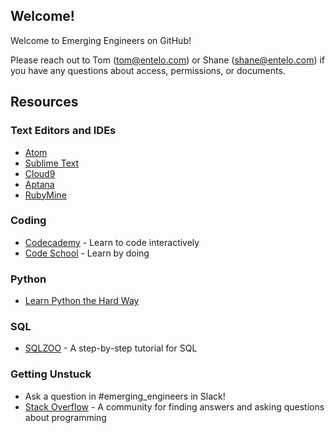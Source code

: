 Welcome!
--------

Welcome to Emerging Engineers on GitHub!

Please reach out to Tom (tom@entelo.com) or Shane (shane@entelo.com) if you have any questions about access, permissions, or documents.

## Resources

### Text Editors and IDEs

* [Atom](https://atom.io/)
* [Sublime Text](https://www.sublimetext.com/)
* [Cloud9](https://c9.io/)
* [Aptana](http://www.aptana.com/)
* [RubyMine](https://www.jetbrains.com/ruby/)

### Coding

* [Codecademy](https://www.codecademy.com/) - Learn to code interactively
* [Code School](https://www.codeschool.com/) - Learn by doing

### Python

* [Learn Python the Hard Way](https://learncodethehardway.org/python/)

### SQL

* [SQLZOO](http://sqlzoo.net/) - A step-by-step tutorial for SQL

### Getting Unstuck

* Ask a question in #emerging_engineers in Slack!
* [Stack Overflow](http://stackoverflow.com/) - A community for finding answers and asking questions about programming
